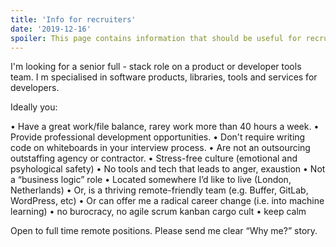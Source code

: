```yaml
---
title: 'Info for recruiters'
date: '2019-12-16'
spoiler: This page contains information that should be useful for recruiters.
---
```


I'm looking for a senior full - stack role on a product or developer tools team. I m specialised in software products, libraries, tools and services for developers.

Ideally you:

• Have a great work/file balance, rarey work more than 40 hours a week.
• Provide professional development opportunities.
• Don't require writing code on whiteboards in your interview process.
• Are not an outsourcing outstaffing agency or contractor.
• Stress-free culture (emotional and psyhological safety)
• No tools and tech that leads to anger, exaustion
• Not a “business logic” role
• Located somewhere I’d like to live (London, Netherlands)
• Or, is a thriving remote-friendly team (e.g. Buffer, GitLab, WordPress, etc)
• Or can offer me a radical career change (i.e. into machine learning)
• no burocracy, no agile scrum kanban cargo cult
• keep calm

Open to full time remote positions.
Please send me clear “Why me?” story.